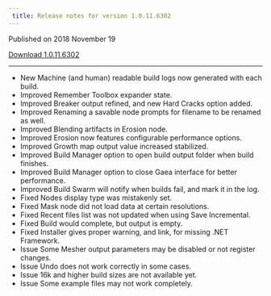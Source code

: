 ```yaml
---
 title: Release notes for version 1.0.11.6302
---
```


Published on 2018 November 19

<a href="http://medium.com/quadspinner/" class="btn btn-sm btn-primary">Download 1.0.11.6302</a>

***

<ul class="changelog">
<li class="new"><span>New</span>  Machine (and human) readable build logs now generated with each build.</li>
<li class="improved"><span>Improved</span>  Remember Toolbox expander state.</li>
<li class="improved"><span>Improved</span>  Breaker output refined, and new Hard Cracks option added.</li>
<li class="improved"><span>Improved</span>  Renaming a savable node prompts for filename to be renamed as well.</li>
<li class="improved"><span>Improved</span>  Blending artifacts in Erosion node.</li>
<li class="improved"><span>Improved</span>  Erosion now features configurable performance options.</li>
<li class="improved"><span>Improved</span>  Growth map output value increased stabilized.</li>
<li class="improved"><span>Improved</span>  Build Manager option to open build output folder when build finishes.</li>
<li class="improved"><span>Improved</span>  Build Manager option to close Gaea interface for better performance.</li>
<li class="improved"><span>Improved</span>  Build Swarm will notify when builds fail, and mark it in the log.</li>
<li class="fixed"><span>Fixed</span>  Nodes display type was mistakenly set.</li>
<li class="fixed"><span>Fixed</span>  Mask node did not load data at certain resolutions.</li>
<li class="fixed"><span>Fixed</span>  Recent files list was not updated when using Save Incremental.</li>
<li class="fixed"><span>Fixed</span>  Build would complete, but output is empty.</li>
<li class="fixed"><span>Fixed</span>  Installer gives proper warning, and link, for missing .NET Framework.</li>
<li class="issue"><span>Issue</span>  Some Mesher output parameters may be disabled or not register changes.</li>
<li class="issue"><span>Issue</span>  Undo does not work correctly in some cases.</li>
<li class="issue"><span>Issue</span>  16k and higher build sizes are not available yet.</li>
<li class="issue"><span>Issue</span>  Some example files may not work completely.</li>
</ul>
